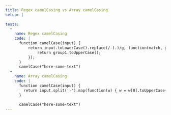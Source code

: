 ```yaml
---
title: Regex camelCasing vs Array camelCasing
setup: |
  
tests:
  -
    name: Regex camelCasing
    code: |
      function camelCase(input) { 
          return input.toLowerCase().replace(/-(.)/g, function(match, group1) {
              return group1.toUpperCase();
          });
      }
      camelCase("here-some-text")
  -
    name: Array camelCasing
    code: |
      function camelCase(input) {
        return input.split('-').map(function(w) { w = w[0].toUpperCase() + w.slice(1); }).join('')
      }
      
      camelCase("here-some-text")
---
```


